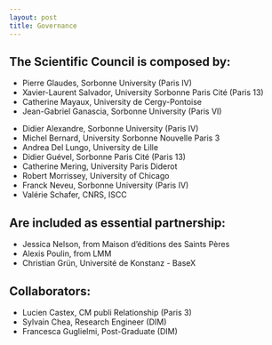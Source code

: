 ```yaml
---
layout: post
title: Governance
---
```

<h2>The Scientific Council is composed by:</h2>
<ul>
<li>Pierre Glaudes, Sorbonne University (Paris IV)</li>
<li>Xavier-Laurent Salvador, University Sorbonne Paris Cité (Paris 13)</li>
<li>Catherine Mayaux, University de Cergy-Pontoise</li>
<li>Jean-Gabriel Ganascia, Sorbonne University (Paris VI)</li>
</ul>
<ul>
<li>Didier Alexandre, Sorbonne University (Paris IV)</li>
<li>Michel Bernard, University Sorbonne Nouvelle Paris 3</li>
<li>Andrea Del Lungo, University de Lille</li>
<li>Didier Guével, Sorbonne Paris Cité (Paris 13)</li>
<li>Catherine Mering, University Paris Diderot</li>
<li>Robert Morrissey, University of Chicago</li>
<li>Franck Neveu, Sorbonne University (Paris IV)</li>
<li>Valérie Schafer, CNRS, ISCC</li>
</ul>

<h2>Are included as essential partnership:</h2>
<ul>
<li>Jessica Nelson, from Maison d’éditions des Saints Pères</li>
<li>Alexis Poulin, from LMM </li>
<li>Christian Grün, Université de Konstanz - BaseX</li>
</ul>

<h2>Collaborators:</h2>
<ul>
<li>Lucien Castex, CM publi Relationship (Paris 3)</li>
<li>Sylvain Chea, Research Engineer  (DIM)</li>
<li>Francesca Guglielmi, Post-Graduate (DIM)</li>
</ul>